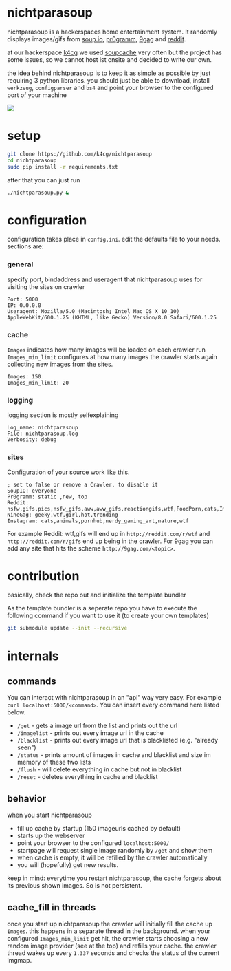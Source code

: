 # nichtparasoup

nichtparasoup is a hackerspaces home entertainment system. It randomly displays
images/gifs from [soup.io](http://soup.io), [pr0gramm](http://pr0gramm.com), [9gag](http://9gag.com) and
[reddit](http://reddit.com).

at our hackerspace [k4cg](http://k4cg.org) we used [soupcache](https://github.com/exi/soupcache) 
very often but the project has some issues, so we cannot host ist onsite and decided to write our own.

the idea behind nichtparasoup is to keep it as simple as possible by just requiring 
3 python libraries. you should just be able to download, install `werkzeug`, `configparser` 
and `bs4` and point your browser to the configured port of your machine

<img src="https://github.com/k4cg/nichtparasoup/raw/master/screenshot.png">

# setup

```bash
git clone https://github.com/k4cg/nichtparasoup
cd nichtparasoup
sudo pip install -r requirements.txt
```

after that you can just run

```bash
./nichtparasoup.py &
```

# configuration

configuration takes place in `config.ini`. edit the defaults file to your needs. sections are:

### general 

specify port, bindaddress and useragent that nichtparasoup uses for visiting the sites on crawler

```
Port: 5000
IP: 0.0.0.0
Useragent: Mozilla/5.0 (Macintosh; Intel Mac OS X 10_10) AppleWebKit/600.1.25 (KHTML, like Gecko) Version/8.0 Safari/600.1.25
```

### cache

`Images` indicates how many images will be loaded on each crawler run 
`Images_min_limit` configures at how many images the crawler starts again collecting new images from the sites.

```
Images: 150
Images_min_limit: 20
```

### logging 

logging section is mostly selfexplaining

```
Log_name: nichtparasoup
File: nichtparasoup.log
Verbosity: debug
```

### sites

Configuration of your source work like this.

```
; set to false or remove a Crawler, to disable it
SoupIO: everyone
Pr0gramm: static ,new, top
Reddit: nsfw,gifs,pics,nsfw_gifs,aww,aww_gifs,reactiongifs,wtf,FoodPorn,cats,ImGoingToHellForThis,EarthPorn,facepalm,fffffffuuuuuuuuuuuu,oddlysatisfying
NineGag: geeky,wtf,girl,hot,trending
Instagram: cats,animals,pornhub,nerdy_gaming_art,nature,wtf
```
For example Reddit: wtf,gifs will end up in `http://reddit.com/r/wtf` and `http://reddit.com/r/gifs` end up
being in the crawler. For 9gag you can add any site that hits the scheme `http://9gag.com/<topic>`.


# contribution

basically, check the repo out and initialize the template bundler

As the template bundler is a seperate repo you have to execute the following command if you want to use it (to create your own templates)

```bash
git submodule update --init --recursive
```

# internals

## commands

You can interact with nichtparasoup in an "api" way very easy.
For example `curl localhost:5000/<command>`. You can insert every command here listed
below.

* `/get` - gets a image url from the list and prints out the url
* `/imagelist` - prints out every image url in the cache
* `/blacklist` - prints out every image url that is blacklisted (e.g. "already seen")
* `/status` - prints amount of images in cache and blacklist and size im memory of these two lists
* `/flush` - will delete everything in cache but not in blacklist
* `/reset` - deletes everything in cache and blacklist

## behavior

when you start nichtparasoup

* fill up cache by startup (150 imageurls cached by default)
* starts up the webserver
* point your browser to the configured `localhost:5000/`
* startpage will request single image randomly by `/get` and show them
* when cache is empty, it will be refilled by the crawler automatically
* you will (hopefully) get new results.

keep in mind: everytime you restart nichtparasoup, the cache forgets about its previous
shown images. So is not persistent.

## cache_fill in threads

once you start up nichtparasoup the crawler will initially fill the cache up 
`Images`. this happens in a separate thread in the background. when your 
configured `Images_min_limit` get hit, the crawler starts choosing 
a new random image provider (see at the top) and refills your cache. the crawler 
thread wakes up every `1.337` seconds and checks the status of the current imgmap.

